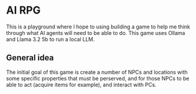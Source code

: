 # AI RPG

This is a playground where I hope to using building a game to help me think through what AI agents will need to be able to do. This game uses Ollama and Llama 3.2 5b to run a local LLM.

## General idea

The initial goal of this game is create a number of NPCs and locations with some specific properties that must be perserved, and for those NPCs to be able to act (acquire items for example), and interact with PCs.
